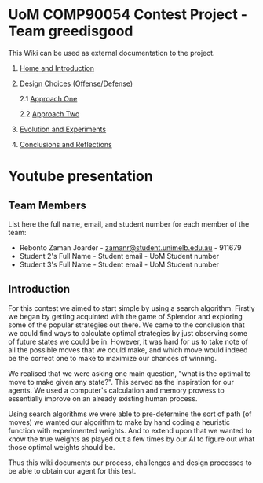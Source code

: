 # UoM COMP90054 Contest Project - Team greedisgood

This Wiki can be used as external documentation to the project.

1. [Home and Introduction]()
2. [Design Choices (Offense/Defense)](Design-Choices)

   2.1 [Approach One](AI-Method-1)

   2.2 [Approach Two](AI-Method-2)
3. [Evolution and Experiments](Evolution)
4. [Conclusions and Reflections](Conclusions-and-Reflections)

# Youtube presentation

## Team Members

List here the full name, email, and student number for each member of the team:

* Rebonto Zaman Joarder - zamanr@student.unimelb.edu.au - 911679
* Student 2's Full Name - Student email - UoM Student number
* Student 3's Full Name - Student email - UoM Student number

## Introduction

For this contest we aimed to start simple by using a search algorithm. Firstly we began by getting acquinted with the game of Splendor and exploring some of the popular strategies out there. We came to the conclusion that we could find ways to calculate optimal strategies by just observing some of future states we could be in. However, it was hard for us to take note of all the possible moves that we could make, and which move would indeed be the correct one to make to maximize our chances of winning.

We realised that we were asking one main question, "what is the optimal to move to make given any state?". This served as the inspiration for our agents. We used a computer's calculation and memory prowess to essentially improve on an already existing human process. 

Using search algorithms we were able to pre-determine the sort of path (of moves) we wanted our algorithm to make by hand coding a heuristic function with experimented weights. And to extend upon that we wanted to know the true weights as played out a few times by our AI to figure out what those optimal weights should be.

Thus this wiki documents our process, challenges and design processes to be able to obtain our agent for this test.
